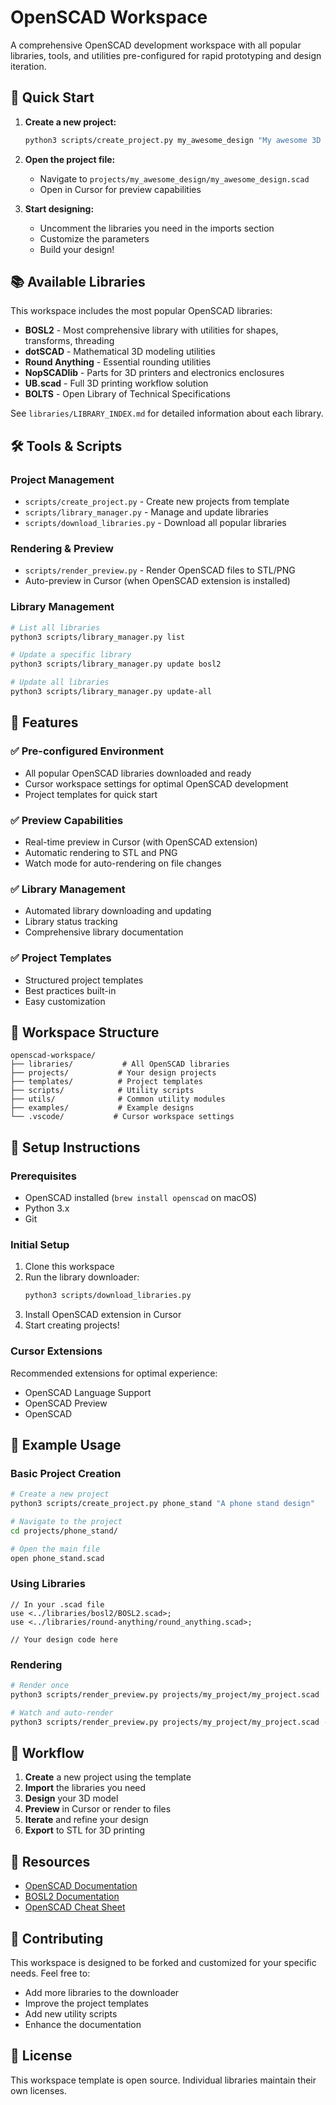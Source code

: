 # OpenSCAD Workspace

A comprehensive OpenSCAD development workspace with all popular libraries, tools, and utilities pre-configured for rapid prototyping and design iteration.

## 🚀 Quick Start

1. **Create a new project:**
   ```bash
   python3 scripts/create_project.py my_awesome_design "My awesome 3D design"
   ```

2. **Open the project file:**
   - Navigate to `projects/my_awesome_design/my_awesome_design.scad`
   - Open in Cursor for preview capabilities

3. **Start designing:**
   - Uncomment the libraries you need in the imports section
   - Customize the parameters
   - Build your design!

## 📚 Available Libraries

This workspace includes the most popular OpenSCAD libraries:

- **BOSL2** - Most comprehensive library with utilities for shapes, transforms, threading
- **dotSCAD** - Mathematical 3D modeling utilities
- **Round Anything** - Essential rounding utilities
- **NopSCADlib** - Parts for 3D printers and electronics enclosures
- **UB.scad** - Full 3D printing workflow solution
- **BOLTS** - Open Library of Technical Specifications

See `libraries/LIBRARY_INDEX.md` for detailed information about each library.

## 🛠️ Tools & Scripts

### Project Management
- `scripts/create_project.py` - Create new projects from template
- `scripts/library_manager.py` - Manage and update libraries
- `scripts/download_libraries.py` - Download all popular libraries

### Rendering & Preview
- `scripts/render_preview.py` - Render OpenSCAD files to STL/PNG
- Auto-preview in Cursor (when OpenSCAD extension is installed)

### Library Management
```bash
# List all libraries
python3 scripts/library_manager.py list

# Update a specific library
python3 scripts/library_manager.py update bosl2

# Update all libraries
python3 scripts/library_manager.py update-all
```

## 🎯 Features

### ✅ Pre-configured Environment
- All popular OpenSCAD libraries downloaded and ready
- Cursor workspace settings for optimal OpenSCAD development
- Project templates for quick start

### ✅ Preview Capabilities
- Real-time preview in Cursor (with OpenSCAD extension)
- Automatic rendering to STL and PNG
- Watch mode for auto-rendering on file changes

### ✅ Library Management
- Automated library downloading and updating
- Library status tracking
- Comprehensive library documentation

### ✅ Project Templates
- Structured project templates
- Best practices built-in
- Easy customization

## 📁 Workspace Structure

```
openscad-workspace/
├── libraries/           # All OpenSCAD libraries
├── projects/           # Your design projects
├── templates/          # Project templates
├── scripts/            # Utility scripts
├── utils/              # Common utility modules
├── examples/           # Example designs
└── .vscode/           # Cursor workspace settings
```

## 🔧 Setup Instructions

### Prerequisites
- OpenSCAD installed (`brew install openscad` on macOS)
- Python 3.x
- Git

### Initial Setup
1. Clone this workspace
2. Run the library downloader:
   ```bash
   python3 scripts/download_libraries.py
   ```
3. Install OpenSCAD extension in Cursor
4. Start creating projects!

### Cursor Extensions
Recommended extensions for optimal experience:
- OpenSCAD Language Support
- OpenSCAD Preview
- OpenSCAD

## 🎨 Example Usage

### Basic Project Creation
```bash
# Create a new project
python3 scripts/create_project.py phone_stand "A phone stand design"

# Navigate to the project
cd projects/phone_stand/

# Open the main file
open phone_stand.scad
```

### Using Libraries
```openscad
// In your .scad file
use <../libraries/bosl2/BOSL2.scad>;
use <../libraries/round-anything/round_anything.scad>;

// Your design code here
```

### Rendering
```bash
# Render once
python3 scripts/render_preview.py projects/my_project/my_project.scad

# Watch and auto-render
python3 scripts/render_preview.py projects/my_project/my_project.scad --watch
```

## 🔄 Workflow

1. **Create** a new project using the template
2. **Import** the libraries you need
3. **Design** your 3D model
4. **Preview** in Cursor or render to files
5. **Iterate** and refine your design
6. **Export** to STL for 3D printing

## 📖 Resources

- [OpenSCAD Documentation](https://openscad.org/documentation.html)
- [BOSL2 Documentation](https://github.com/revarbat/BOSL2)
- [OpenSCAD Cheat Sheet](https://openscad.org/cheatsheet/)

## 🤝 Contributing

This workspace is designed to be forked and customized for your specific needs. Feel free to:
- Add more libraries to the downloader
- Improve the project templates
- Add new utility scripts
- Enhance the documentation

## 📄 License

This workspace template is open source. Individual libraries maintain their own licenses.